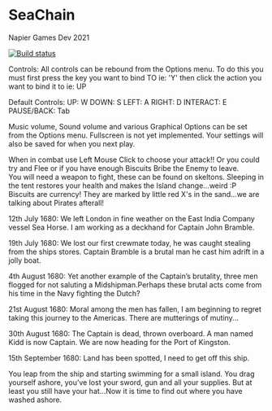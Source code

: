 # SeaChain
 Napier Games Dev 2021

[![Build status](https://ci.appveyor.com/api/projects/status/1vqorpkfuthycws8?svg=true)](https://ci.appveyor.com/project/Vvaridus/seachain)


Controls: 
All controls can be rebound from the Options menu. To do this you must first press the key you want to bind TO ie: 'Y' then click the action you want to bind it to ie: UP
   
   Default Controls:
         UP: W
       DOWN: S
       LEFT: A
      RIGHT: D
   INTERACT: E
 PAUSE/BACK: Tab
 
 Music volume, Sound volume and various Graphical Options can be set from the Options menu. Fullscreen is not yet implemented. 
 Your settings will also be saved for when you next play.
  
  
   When in combat use Left Mouse Click to choose your attack!!
   Or you could try and Flee or if you have enough Biscuits Bribe the Enemy to leave.   
   You will need a weapon to fight, these can be found on skeltons.
   Sleeping in the tent restores your health and makes the Island change...weird :P
   Biscuits are currency! They are marked by little red X's in the sand...we are talking about Pirates afterall!
   
   
   12th July 1680: 
   We left London in fine weather on the East India Company vessel Sea Horse. I am working as a deckhand for Captain John Bramble.
   
   19th July 1680: 
   We lost our first crewmate today, he was caught stealing from the ships stores. Captain Bramble is a brutal man he cast him adrift in a jolly boat.
   
   4th August 1680: 
   Yet another example of the Captain’s brutality, three men flogged for not saluting a Midshipman.Perhaps these brutal acts come from his time in the Navy fighting the Dutch?
   
   21st August 1680: 
   Moral among the men has fallen, I am beginning to regret taking this journey to the Americas. There are mutterings of mutiny...
   
   30th August 1680: 
   The Captain is dead, thrown overboard. A man named Kidd is now Captain. We are now heading for the Port of Kingston.
   
   15th September 1680: 
   Land has been spotted, I need to get off this ship.
   
   You leap from the ship and starting swimming for a small island. You drag yourself ashore, you’ve lost your sword, gun and all your supplies. 
   But at least you still have  your hat...Now it is time to find out where you have washed ashore.
